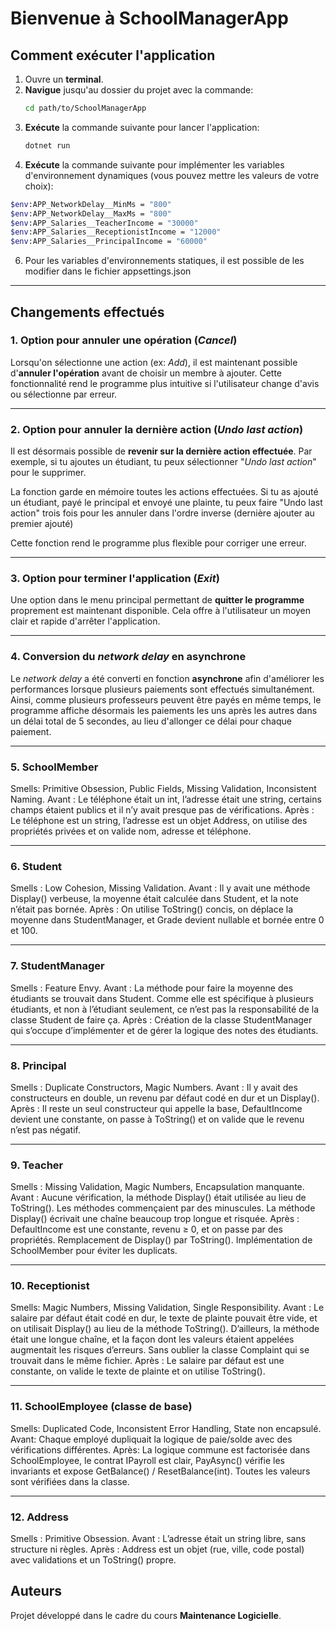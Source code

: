 # Bienvenue à **SchoolManagerApp**

## Comment exécuter l'application
1. Ouvre un **terminal**.
2. **Navigue** jusqu'au dossier du projet avec la commande:
   ```bash
   cd path/to/SchoolManagerApp
   ```
4. **Exécute** la commande suivante pour lancer l'application:
   ```bash
   dotnet run
   ```
5.  **Exécute** la commande suivante pour implémenter les variables d'environnement dynamiques (vous pouvez mettre les valeurs de votre choix):
   ```bash
   $env:APP_NetworkDelay__MinMs = "800"
   $env:APP_NetworkDelay__MaxMs = "800"
   $env:APP_Salaries__TeacherIncome = "30000"
   $env:APP_Salaries__ReceptionistIncome = "12000"
   $env:APP_Salaries__PrincipalIncome = "60000"
   ```
6. Pour les variables d'environnements statiques, il est possible de les modifier dans le fichier appsettings.json 
---

## Changements effectués
### 1. Option pour **annuler une opération (_Cancel_)**
Lorsqu'on sélectionne une action (ex: _Add_), il est maintenant possible d'**annuler l'opération** avant de choisir un membre à ajouter.
Cette fonctionnalité rend le programme plus intuitive si l'utilisateur change d'avis ou sélectionne par erreur.

---

### 2. Option pour **annuler la dernière action (_Undo last action_)**
Il est désormais possible de **revenir sur la dernière action effectuée**.
Par exemple, si tu ajoutes un étudiant, tu peux sélectionner "_Undo last action_" pour le supprimer.

La fonction garde en mémoire toutes les actions effectuées.
Si tu as ajouté un étudiant, payé le principal et envoyé une plainte, tu peux faire "Undo last action" trois fois pour les annuler dans l'ordre inverse (dernière ajouter au premier ajouté)

Cette fonction rend le programme plus flexible pour corriger une erreur.

---

### 3. Option pour **terminer l'application (_Exit_)**
Une option dans le menu principal permettant de **quitter le programme** proprement est maintenant disponible.
Cela offre à l'utilisateur un moyen clair et rapide d'arrêter l'application.

---

### 4. Conversion du **_network delay_** en **asynchrone**
Le _network delay_ a été converti en fonction **asynchrone** afin d'améliorer les performances lorsque plusieurs paiements sont effectués simultanément.
Ainsi, comme plusieurs professeurs peuvent être payés en même temps, le programme affiche désormais les paiements les uns après les autres dans un délai total de 5 secondes, au lieu d'allonger ce délai pour chaque paiement.

---

### 5. SchoolMember
Smells: Primitive Obsession, Public Fields, Missing Validation, Inconsistent Naming.
Avant : Le téléphone était un int, l’adresse était une string, certains champs étaient publics et il n’y avait presque pas de vérifications.
Après : Le téléphone est un string, l’adresse est un objet Address, on utilise des propriétés privées et on valide nom, adresse et téléphone.

---

### 6. Student
Smells : Low Cohesion, Missing Validation.
Avant : Il y avait une méthode Display() verbeuse, la moyenne était calculée dans Student, et la note n’était pas bornée.
Après : On utilise ToString() concis, on déplace la moyenne dans StudentManager, et Grade devient nullable et bornée entre 0 et 100.

--- 

### 7. StudentManager
Smells : Feature Envy.
Avant : La méthode pour faire la moyenne des étudiants se trouvait dans Student. Comme elle est spécifique à plusieurs étudiants, et non à l’étudiant seulement, ce n’est pas la responsabilité de la classe Student de faire ça.
Après : Création de la classe StudentManager qui s’occupe d’implémenter et de gérer la logique des notes des étudiants.

---

### 8. Principal
Smells : Duplicate Constructors, Magic Numbers.
Avant : Il y avait des constructeurs en double, un revenu par défaut codé en dur et un Display().
Après : Il reste un seul constructeur qui appelle la base, DefaultIncome devient une constante, on passe à ToString() et on valide que le revenu n’est pas négatif.

--- 

### 9. Teacher
Smells : Missing Validation, Magic Numbers, Encapsulation manquante.
Avant : Aucune vérification, la méthode Display() était utilisée au lieu de ToString(). Les méthodes commençaient par des minuscules. La méthode Display() écrivait une chaîne beaucoup trop longue et risquée.
Après : DefaultIncome est une constante, revenu ≥ 0, et on passe par des propriétés. Remplacement de Display() par ToString(). Implémentation de SchoolMember pour éviter les duplicats.

---

### 10. Receptionist
Smells: Magic Numbers, Missing Validation, Single Responsibility.
Avant : Le salaire par défaut était codé en dur, le texte de plainte pouvait être vide, et on utilisait Display() au lieu de la méthode ToString(). D’ailleurs, la méthode était une longue chaîne, et la façon dont les valeurs étaient appelées augmentait les risques d’erreurs. Sans oublier la classe Complaint qui se trouvait dans le même fichier.
Après : Le salaire par défaut est une constante, on valide le texte de plainte et on utilise ToString().

---

### 11. SchoolEmployee (classe de base)
Smells: Duplicated Code, Inconsistent Error Handling, State non encapsulé.
Avant: Chaque employé dupliquait la logique de paie/solde avec des vérifications différentes.
Après: La logique commune est factorisée dans SchoolEmployee, le contrat IPayroll est clair, PayAsync() vérifie les invariants et expose GetBalance() / ResetBalance(int). Toutes les valeurs sont vérifiées dans la classe.

---

### 12. Address
Smells : Primitive Obsession.
Avant : L’adresse était un string libre, sans structure ni règles.
Après : Address est un objet (rue, ville, code postal) avec validations et un ToString() propre.


## Auteurs
Projet développé dans le cadre du cours **Maintenance Logicielle**.
